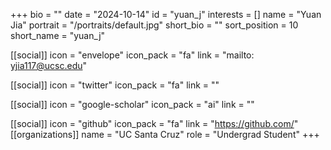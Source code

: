 +++
bio = "" 
date = "2024-10-14" 
id = "yuan_j" 
interests = [] 
name = "Yuan Jia" 
portrait = "/portraits/default.jpg" 
short_bio = "" 
sort_position = 10
 short_name = "yuan_j" 

[[social]] 
    icon = "envelope" 
    icon_pack = "fa" 
    link = "mailto: yjia117@ucsc.edu"

 [[social]] 
    icon = "twitter" 
    icon_pack = "fa" 
    link = "" 

[[social]] 
    icon = "google-scholar" 
    icon_pack = "ai" 
    link = "" 

[[social]] 
    icon = "github" 
    icon_pack = "fa" 
    link = "https://github.com/" 
[[organizations]] 
     name = "UC Santa Cruz" 
      role = "Undergrad Student" 
+++
